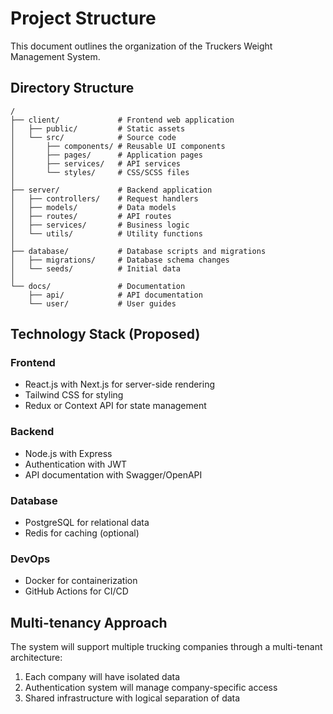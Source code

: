 <!--

 * Copyright (c) 2025 Cosmo Exploit Group LLC. All Rights Reserved.
 * 
 * PROPRIETARY AND CONFIDENTIAL
 * 
 * This file is part of the Cosmo Exploit Group LLC Weight Management System.
 * Unauthorized copying of this file, via any medium is strictly prohibited.
 * 
 * This file contains proprietary and confidential information of 
 * Cosmo Exploit Group LLC and may not be copied, distributed, or used
 * in any way without explicit written permission.
 

-->

# Project Structure

This document outlines the organization of the Truckers Weight Management System.

## Directory Structure

```
/
├── client/             # Frontend web application
│   ├── public/         # Static assets
│   └── src/            # Source code
│       ├── components/ # Reusable UI components
│       ├── pages/      # Application pages
│       ├── services/   # API services
│       └── styles/     # CSS/SCSS files
│
├── server/             # Backend application
│   ├── controllers/    # Request handlers
│   ├── models/         # Data models
│   ├── routes/         # API routes
│   ├── services/       # Business logic
│   └── utils/          # Utility functions
│
├── database/           # Database scripts and migrations
│   ├── migrations/     # Database schema changes
│   └── seeds/          # Initial data
│
└── docs/               # Documentation
    ├── api/            # API documentation
    └── user/           # User guides
```

## Technology Stack (Proposed)

### Frontend

- React.js with Next.js for server-side rendering
- Tailwind CSS for styling
- Redux or Context API for state management

### Backend

- Node.js with Express
- Authentication with JWT
- API documentation with Swagger/OpenAPI

### Database

- PostgreSQL for relational data
- Redis for caching (optional)

### DevOps

- Docker for containerization
- GitHub Actions for CI/CD

## Multi-tenancy Approach

The system will support multiple trucking companies through a multi-tenant architecture:

1. Each company will have isolated data
2. Authentication system will manage company-specific access
3. Shared infrastructure with logical separation of data
